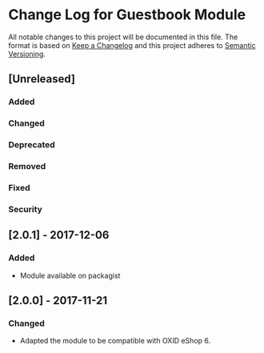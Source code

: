 # Change Log for Guestbook Module

All notable changes to this project will be documented in this file.
The format is based on [Keep a Changelog](http://keepachangelog.com/)
and this project adheres to [Semantic Versioning](http://semver.org/).


## [Unreleased]

### Added

### Changed

### Deprecated

### Removed

### Fixed

### Security

## [2.0.1] - 2017-12-06

### Added
- Module available on packagist

## [2.0.0] - 2017-11-21

### Changed
- Adapted the module to be compatible with OXID eShop 6.
